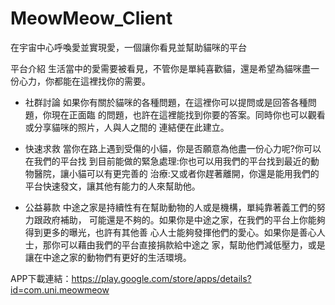 # MeowMeow_Client
在宇宙中心呼喚愛並實現愛，一個讓你看見並幫助貓咪的平台

平台介紹
生活當中的愛需要被看見，不管你是單純喜歡貓，還是希望為貓咪盡一份心力，你都能在這裡找你的需要。

- 社群討論
如果你有關於貓咪的各種問題，在這裡你可以提問或是回答各種問題，你現在正面臨
的問題，也許在這裡能找到你要的答案。同時你也可以觀看或分享貓咪的照片，人與人之間的
連結便在此建立。

- 快速求救
當你在路上遇到受傷的小貓，你是否願意為他盡一份心力呢?你可以在我們的平台找
到目前能做的緊急處理:你也可以用我們的平台找到最近的動物醫院，讓小貓可以有更完善的
治療:又或者你趕著離開，你還是能用我們的平台快速發文，讓其他有能力的人來幫助他。

- 公益募款
中途之家是持續性有在幫助動物的人或是機構，單純靠著義工們的努力跟政府補助，
可能還是不夠的。如果你是中途之家，在我們的平台上你能夠得到更多的曝光，也許有其他善
心人士能夠發揮他們的愛心。如果你是善心人士，那你可以藉由我們的平台直接捐款給中途之
家，幫助他們減低壓力，或是讓在中途之家的動物們有更好的生活環境。

APP下載連結：https://play.google.com/store/apps/details?id=com.uni.meowmeow

